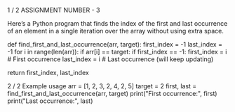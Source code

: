 
1 / 2
              ASSIGNMENT NUMBER - 3

Here’s a Python program that finds the index of the first and last occurrence of an element in a single iteration over the array without using extra space.


def find_first_and_last_occurrence(arr, target): first_index = -1 last_index = -1
for i in range(len(arr)):
   if arr[i] == target:
       if first_index == -1:
           first_index = i  # First occurrence
       last_index = i  # Last occurrence (will keep updating)

return first_index, last_index
 
2 / 2
Example usage
arr = [1, 2, 3, 2, 4, 2, 5] target = 2 first, last = find_first_and_last_occurrence(arr, target)
print("First occurrence:", first) print("Last occurrence:", last)
